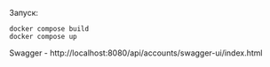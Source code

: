 Запуск:
~~~
docker compose build
docker compose up
~~~

Swagger - http://localhost:8080/api/accounts/swagger-ui/index.html
